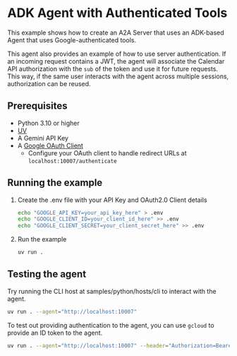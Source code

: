 # ADK Agent with Authenticated Tools

This example shows how to create an A2A Server that uses an ADK-based Agent that uses Google-authenticated tools.

This agent also provides an example of how to use server authentication. If an incoming request contains a JWT, the agent will associate the Calendar API authorization with the `sub` of the token and use it for future requests. This way, if the same user interacts with the agent across multiple sessions, authorization can be reused.

## Prerequisites

- Python 3.10 or higher
- [UV](https://docs.astral.sh/uv/)
- A Gemini API Key
- A [Google OAuth Client](https://developers.google.com/identity/openid-connect/openid-connect#getcredentials)
  - Configure your OAuth client to handle redirect URLs at `localhost:10007/authenticate`

## Running the example

1. Create the .env file with your API Key and OAuth2.0 Client details

   ```bash
   echo "GOOGLE_API_KEY=your_api_key_here" > .env
   echo "GOOGLE_CLIENT_ID=your_client_id_here" >> .env
   echo "GOOGLE_CLIENT_SECRET=your_client_secret_here" >> .env
   ```

2. Run the example

   ```bash
   uv run .
   ```

## Testing the agent

Try running the CLI host at samples/python/hosts/cli to interact with the agent.

```bash
uv run . --agent="http://localhost:10007"
```

To test out providing authentication to the agent, you can use `gcloud` to provide an ID token to the agent.

```bash
uv run . --agent="http://localhost:10007" --header="Authorization=Bearer $(gcloud auth print-identity-token)"
```
